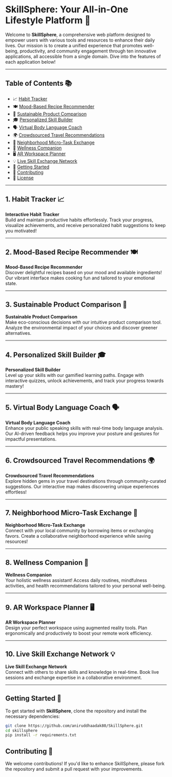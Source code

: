 # SkillSphere: Your All-in-One Lifestyle Platform 🌟

Welcome to **SkillSphere**, a comprehensive web platform designed to empower users with various tools and resources to enhance their daily lives. Our mission is to create a unified experience that promotes well-being, productivity, and community engagement through ten innovative applications, all accessible from a single domain. Dive into the features of each application below!

---

## Table of Contents 📚

- 📈 [ Habit Tracker ](#1-habit-tracker-)
- 🍽️ [ Mood-Based Recipe Recommender ](#2-mood-based-recipe-recommender-%EF%B8%8F)
- 🌱 [ Sustainable Product Comparison ](#3-sustainable-product-comparison-)
- 🎓 [ Personalized Skill Builder ](#4-personalized-skill-builder-)
- 🗣️ [ Virtual Body Language Coach ](#5-virtual-body-language-coach-%EF%B8%8F)
- 🌍 [Crowdsourced Travel Recommendations ](#6-crowdsourced-travel-recommendations-)
- 🤝 [Neighborhood Micro-Task Exchange ](#7-neighborhood-micro-task-exchange-)
- 🧘 [Wellness Companion ](#8-wellness-companion-)
- 🖥️ [AR Workspace Planner ](#9-ar-workspace-planner-%EF%B8%8F)
- 💡 [Live Skill Exchange Network ](#10-live-skill-exchange-network-)
- 🚀 [Getting Started](#getting-started-) 
- 🤝 [Contributing](#contributing-) 
- 📝 [License](#license-) 

---

## 1. Habit Tracker 📈
**Interactive Habit Tracker**  
Build and maintain productive habits effortlessly. Track your progress, visualize achievements, and receive personalized habit suggestions to keep you motivated! 

---

## 2. Mood-Based Recipe Recommender 🍽️
**Mood-Based Recipe Recommender**  
Discover delightful recipes based on your mood and available ingredients! Our vibrant interface makes cooking fun and tailored to your emotional state.

---

## 3. Sustainable Product Comparison 🌱
**Sustainable Product Comparison**  
Make eco-conscious decisions with our intuitive product comparison tool. Analyze the environmental impact of your choices and discover greener alternatives.

---

## 4. Personalized Skill Builder 🎓
**Personalized Skill Builder**  
Level up your skills with our gamified learning paths. Engage with interactive quizzes, unlock achievements, and track your progress towards mastery!

---

## 5. Virtual Body Language Coach 🗣️
**Virtual Body Language Coach**  
Enhance your public speaking skills with real-time body language analysis. Our AI-driven feedback helps you improve your posture and gestures for impactful presentations.

---

## 6. Crowdsourced Travel Recommendations 🌍
**Crowdsourced Travel Recommendations**  
Explore hidden gems in your travel destinations through community-curated suggestions. Our interactive map makes discovering unique experiences effortless!

---

## 7. Neighborhood Micro-Task Exchange 🤝
**Neighborhood Micro-Task Exchange**  
Connect with your local community by borrowing items or exchanging favors. Create a collaborative neighborhood experience while saving resources!

---

## 8. Wellness Companion 🧘
**Wellness Companion**  
Your holistic wellness assistant! Access daily routines, mindfulness activities, and health recommendations tailored to your personal well-being.

---

## 9. AR Workspace Planner 🖥️
**AR Workspace Planner**  
Design your perfect workspace using augmented reality tools. Plan ergonomically and productively to boost your remote work efficiency.

---

## 10. Live Skill Exchange Network 💡
**Live Skill Exchange Network**  
Connect with others to share skills and knowledge in real-time. Book live sessions and exchange expertise in a collaborative environment.

---

## Getting Started 🚀

To get started with **SkillSphere**, clone the repository and install the necessary dependencies:

```bash
git clone https://github.com/aniruddhaadak80/SkillSphere.git
cd skillsphere
pip install -r requirements.txt
```
## Contributing 🤝
We welcome contributions! If you'd like to enhance SkillSphere, please fork the repository and submit a pull request with your improvements.

